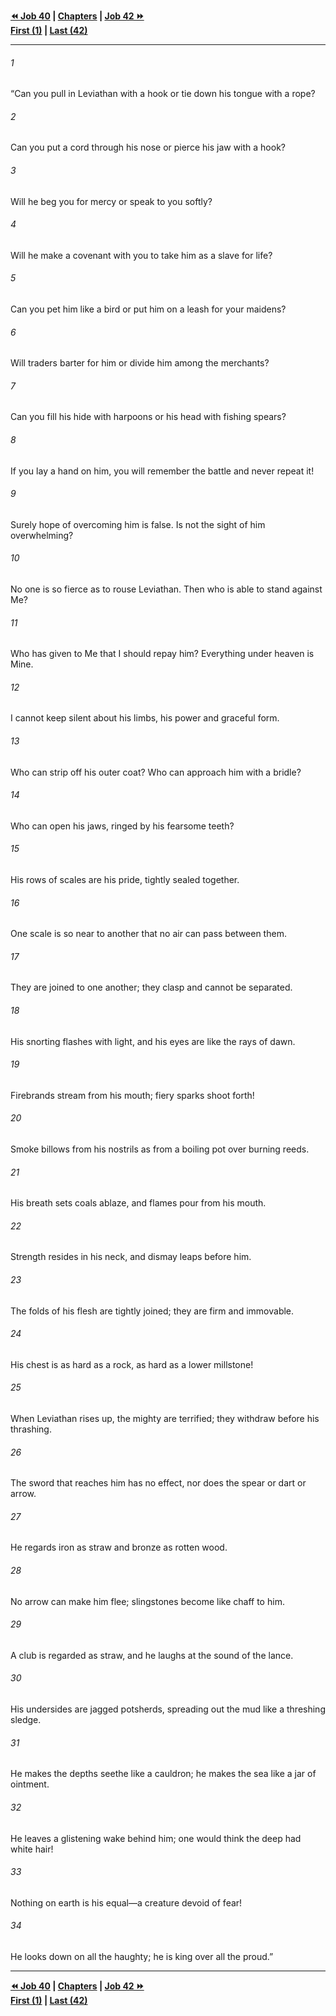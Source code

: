   
**[⏪ Job 40](./Job%2040.md) | [Chapters](./_index.md) | [Job 42 ⏩](./Job%2042.md)**  
**[First (1)](./Job%201.md) | [Last (42)](./Job%2042.md)**  
  
---  
  
###### 1  
“Can you pull in Leviathan with a hook or tie down his tongue with a rope?  
  
###### 2  
Can you put a cord through his nose or pierce his jaw with a hook?  
  
###### 3  
Will he beg you for mercy or speak to you softly?  
  
###### 4  
Will he make a covenant with you to take him as a slave for life?  
  
###### 5  
Can you pet him like a bird or put him on a leash for your maidens?  
  
###### 6  
Will traders barter for him or divide him among the merchants?  
  
###### 7  
Can you fill his hide with harpoons or his head with fishing spears?  
  
###### 8  
If you lay a hand on him, you will remember the battle and never repeat it!  
  
###### 9  
Surely hope of overcoming him is false. Is not the sight of him overwhelming?  
  
###### 10  
No one is so fierce as to rouse Leviathan. Then who is able to stand against Me?  
  
###### 11  
Who has given to Me that I should repay him? Everything under heaven is Mine.  
  
###### 12  
I cannot keep silent about his limbs, his power and graceful form.  
  
###### 13  
Who can strip off his outer coat? Who can approach him with a bridle?  
  
###### 14  
Who can open his jaws, ringed by his fearsome teeth?  
  
###### 15  
His rows of scales are his pride, tightly sealed together.  
  
###### 16  
One scale is so near to another that no air can pass between them.  
  
###### 17  
They are joined to one another; they clasp and cannot be separated.  
  
###### 18  
His snorting flashes with light, and his eyes are like the rays of dawn.  
  
###### 19  
Firebrands stream from his mouth; fiery sparks shoot forth!  
  
###### 20  
Smoke billows from his nostrils as from a boiling pot over burning reeds.  
  
###### 21  
His breath sets coals ablaze, and flames pour from his mouth.  
  
###### 22  
Strength resides in his neck, and dismay leaps before him.  
  
###### 23  
The folds of his flesh are tightly joined; they are firm and immovable.  
  
###### 24  
His chest is as hard as a rock, as hard as a lower millstone!  
  
###### 25  
When Leviathan rises up, the mighty are terrified; they withdraw before his thrashing.  
  
###### 26  
The sword that reaches him has no effect, nor does the spear or dart or arrow.  
  
###### 27  
He regards iron as straw and bronze as rotten wood.  
  
###### 28  
No arrow can make him flee; slingstones become like chaff to him.  
  
###### 29  
A club is regarded as straw, and he laughs at the sound of the lance.  
  
###### 30  
His undersides are jagged potsherds, spreading out the mud like a threshing sledge.  
  
###### 31  
He makes the depths seethe like a cauldron; he makes the sea like a jar of ointment.  
  
###### 32  
He leaves a glistening wake behind him; one would think the deep had white hair!  
  
###### 33  
Nothing on earth is his equal—a creature devoid of fear!  
  
###### 34  
He looks down on all the haughty; he is king over all the proud.”  
  
  
---  
  
**[⏪ Job 40](./Job%2040.md) | [Chapters](./_index.md) | [Job 42 ⏩](./Job%2042.md)**  
**[First (1)](./Job%201.md) | [Last (42)](./Job%2042.md)**  
  
